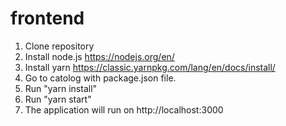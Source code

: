 # frontend


1. Clone repository
2. Install node.js https://nodejs.org/en/
3. Install yarn https://classic.yarnpkg.com/lang/en/docs/install/
4. Go to catolog with package.json file.
5. Run "yarn install"
6. Run "yarn start"
7. The application will run on http://localhost:3000
